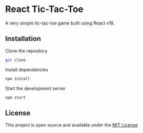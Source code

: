 # React Tic-Tac-Toe

A very simple tic-tac-toe game built using React v18.

## Installation

Clone the repository

```bash
git clone
```

Install dependencies

```bash
npm install
```

Start the development server

```bash
npm start
```

## License

This project is open source and available under the [MIT License](LICENSE)
